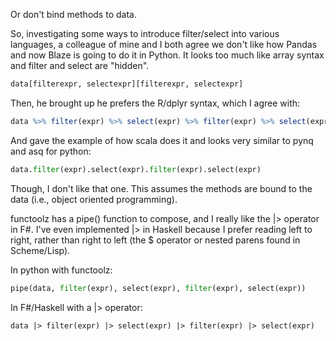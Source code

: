 Or don't bind methods to data.

So, investigating some ways to introduce filter/select into various
languages, a colleague of mine and I both agree we don't like how 
Pandas and now Blaze is going to do it in Python. 
It looks too much like array syntax and filter and select are "hidden".

```python
data[filterexpr, selectexpr][filterexpr, selectexpr]
```

Then, he brought up he prefers the R/dplyr syntax, which I agree with:

```R
data %>% filter(expr) %>% select(expr) %>% filter(expr) %>% select(expr)
```

And gave the example of how scala does it and looks very similar
to pynq and asq for python:

```python
data.filter(expr).select(expr).filter(expr).select(expr)
```

Though, I don't like that one. This assumes the methods are bound to
the data (i.e., object oriented programming).

functoolz has a pipe() function to compose, and I really like the |>
operator in F#. I've even implemented |> in Haskell because I prefer
reading left to right, rather than right to left (the $ operator
or nested parens found in Scheme/Lisp).

In python with functoolz:
```python
pipe(data, filter(expr), select(expr), filter(expr), select(expr))
```

In F#/Haskell with a |> operator:
```
data |> filter(expr) |> select(expr) |> filter(expr) |> select(expr)
```
